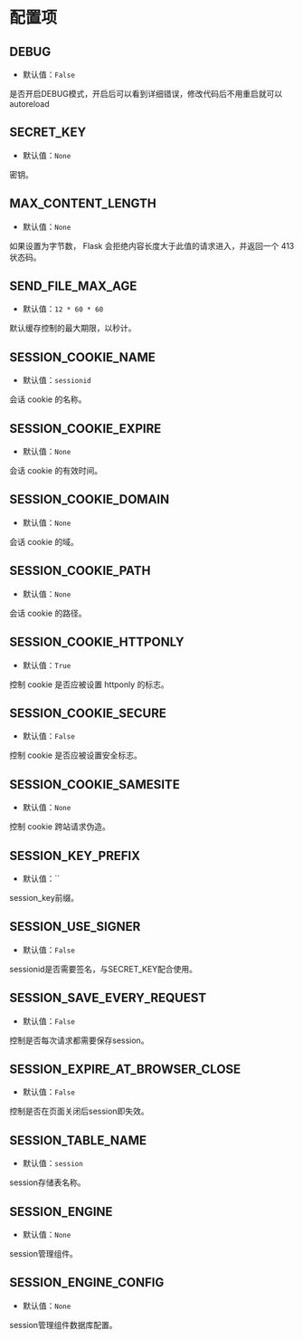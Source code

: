# 配置项

## DEBUG

- 默认值：`False`

是否开启DEBUG模式，开启后可以看到详细错误，修改代码后不用重启就可以autoreload

## SECRET_KEY

- 默认值：`None`

密钥。

## MAX_CONTENT_LENGTH

- 默认值：`None`

如果设置为字节数， Flask 会拒绝内容长度大于此值的请求进入，并返回一个 413 状态码。


## SEND_FILE_MAX_AGE

- 默认值：`12 * 60 * 60`

默认缓存控制的最大期限，以秒计。


## SESSION_COOKIE_NAME

- 默认值：`sessionid`

会话 cookie 的名称。

## SESSION_COOKIE_EXPIRE

- 默认值：`None`

会话 cookie 的有效时间。

## SESSION_COOKIE_DOMAIN

- 默认值：`None`

会话 cookie 的域。

## SESSION_COOKIE_PATH

- 默认值：`None`

会话 cookie 的路径。

## SESSION_COOKIE_HTTPONLY

- 默认值：`True`

控制 cookie 是否应被设置 httponly 的标志。

## SESSION_COOKIE_SECURE

- 默认值：`False`

控制 cookie 是否应被设置安全标志。

## SESSION_COOKIE_SAMESITE

- 默认值：`None`

控制 cookie 跨站请求伪造。

## SESSION_KEY_PREFIX

- 默认值：``

session_key前缀。

## SESSION_USE_SIGNER

- 默认值：`False`

sessionid是否需要签名，与SECRET_KEY配合使用。

## SESSION_SAVE_EVERY_REQUEST

- 默认值：`False`

控制是否每次请求都需要保存session。


## SESSION_EXPIRE_AT_BROWSER_CLOSE

- 默认值：`False`

控制是否在页面关闭后session即失效。

## SESSION_TABLE_NAME

- 默认值：`session`

session存储表名称。

## SESSION_ENGINE

- 默认值：`None`

session管理组件。

## SESSION_ENGINE_CONFIG

- 默认值：`None`

session管理组件数据库配置。



